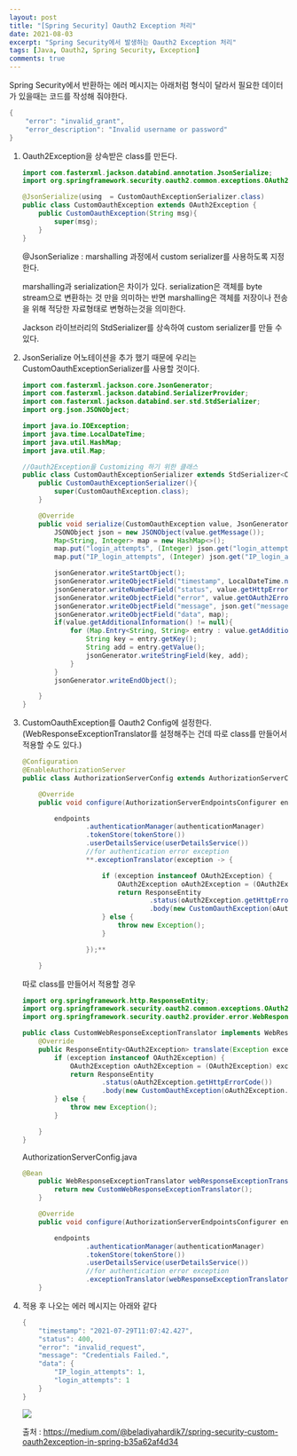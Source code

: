 ```yaml
---
layout: post
title: "[Spring Security] Oauth2 Exception 처리"
date: 2021-08-03
excerpt: "Spring Security에서 발생하는 Oauth2 Exception 처리"
tags: [Java, Oauth2, Spring Security, Exception]
comments: true
---
```

Spring Security에서 반환하는 에러 메시지는 아래처럼 형식이 달라서 필요한 데이터가 있을때는 코드를 작성해 줘야한다. 

```java
{
    "error": "invalid_grant",
    "error_description": "Invalid username or password"
}
```

1. Oauth2Exception을 상속받은 class를 만든다. 

    ```java
    import com.fasterxml.jackson.databind.annotation.JsonSerialize;
    import org.springframework.security.oauth2.common.exceptions.OAuth2Exception;

    @JsonSerialize(using  = CustomOauthExceptionSerializer.class)
    public class CustomOauthException extends OAuth2Exception {
        public CustomOauthException(String msg){
            super(msg);
        }
    }
    ```

    @JsonSerialize : marshalling 과정에서 custom serializer를 사용하도록 지정한다. 

    marshalling과 serialization은 차이가 있다. serialization은 객체를 byte stream으로 변환하는 것 만을 의미하는 반면 marshalling은 객체를 저장이나 전송을 위해 적당한 자료형태로 변형하는것을 의미한다. 

    Jackson 라이브러리의 StdSerializer를 상속하여 custom serializer를 만들 수 있다. 

2. JsonSerialize 어노테이션을 추가 했기 때문에 우리는 CustomOauthExceptionSerializer를 사용할 것이다. 

    ```java
    import com.fasterxml.jackson.core.JsonGenerator;
    import com.fasterxml.jackson.databind.SerializerProvider;
    import com.fasterxml.jackson.databind.ser.std.StdSerializer;
    import org.json.JSONObject;

    import java.io.IOException;
    import java.time.LocalDateTime;
    import java.util.HashMap;
    import java.util.Map;

    //Oauth2Exception을 Customizing 하기 위한 클래스
    public class CustomOauthExceptionSerializer extends StdSerializer<CustomOauthException> {
        public CustomOauthExceptionSerializer(){
            super(CustomOauthException.class);
        }

        @Override
        public void serialize(CustomOauthException value, JsonGenerator jsonGenerator, SerializerProvider serializerProvider) throws IOException{
            JSONObject json = new JSONObject(value.getMessage());
            Map<String, Integer> map = new HashMap<>();
            map.put("login_attempts", (Integer) json.get("login_attempts"));
            map.put("IP_login_attempts", (Integer) json.get("IP_login_attempts"));

            jsonGenerator.writeStartObject();
            jsonGenerator.writeObjectField("timestamp", LocalDateTime.now());
            jsonGenerator.writeNumberField("status", value.getHttpErrorCode());
            jsonGenerator.writeObjectField("error", value.getOAuth2ErrorCode());
            jsonGenerator.writeObjectField("message", json.get("message"));
            jsonGenerator.writeObjectField("data", map);
            if(value.getAdditionalInformation() != null){
                for (Map.Entry<String, String> entry : value.getAdditionalInformation().entrySet()) {
                    String key = entry.getKey();
                    String add = entry.getValue();
                    jsonGenerator.writeStringField(key, add);
                }
            }
            jsonGenerator.writeEndObject();

        }
    }
    ```

3. CustomOauthException를 Oauth2 Config에 설정한다. (WebResponseExceptionTranslator를 설정해주는 건데 따로 class를 만들어서 적용할 수도 있다.) 

    ```java
    @Configuration
    @EnableAuthorizationServer
    public class AuthorizationServerConfig extends AuthorizationServerConfigurerAdapter {

    	@Override
    	public void configure(AuthorizationServerEndpointsConfigurer endpoints) throws Exception {

    		endpoints
    				.authenticationManager(authenticationManager)
    				.tokenStore(tokenStore())
    				.userDetailsService(userDetailsService())
    				//for authentication error exception
    				**.exceptionTranslator(exception -> {

    					if (exception instanceof OAuth2Exception) {
    						OAuth2Exception oAuth2Exception = (OAuth2Exception) exception;
    						return ResponseEntity
    								.status(oAuth2Exception.getHttpErrorCode())
    								.body(new CustomOauthException(oAuth2Exception.getMessage()));
    					} else {
    						throw new Exception();
    					}

    				});**

    	}
    ```

    따로 class를 만들어서 적용할 경우 

    ```java
    import org.springframework.http.ResponseEntity;
    import org.springframework.security.oauth2.common.exceptions.OAuth2Exception;
    import org.springframework.security.oauth2.provider.error.WebResponseExceptionTranslator;

    public class CustomWebResponseExceptionTranslator implements WebResponseExceptionTranslator {
        @Override
        public ResponseEntity<OAuth2Exception> translate(Exception exception) throws Exception {
            if (exception instanceof OAuth2Exception) {
                OAuth2Exception oAuth2Exception = (OAuth2Exception) exception;
                return ResponseEntity
                        .status(oAuth2Exception.getHttpErrorCode())
                        .body(new CustomOauthException(oAuth2Exception.getMessage()));
            } else {
                throw new Exception();
            }

        }
    }
    ```

    AuthorizationServerConfig.java

    ```java
    @Bean
    	public WebResponseExceptionTranslator webResponseExceptionTranslator(){
    		return new CustomWebResponseExceptionTranslator();
    	}

    	@Override
    	public void configure(AuthorizationServerEndpointsConfigurer endpoints) throws Exception {

    		endpoints
    				.authenticationManager(authenticationManager)
    				.tokenStore(tokenStore())
    				.userDetailsService(userDetailsService())
    				//for authentication error exception
    				.exceptionTranslator(webResponseExceptionTranslator());
    	}
    ```

4. 적용 후 나오는 에러 메시지는 아래와 같다 

    ```java
    {
        "timestamp": "2021-07-29T11:07:42.427",
        "status": 400,
        "error": "invalid_request",
        "message": "Credentials Failed.",
        "data": {
            "IP_login_attempts": 1,
            "login_attempts": 1
        }
    }
    ```
    <img src ="https://eunmik.github.io/bonita.github.io/assets/img/2021/0803/img1.png" />


    출처 : https://medium.com/@beladiyahardik7/spring-security-custom-oauth2exception-in-spring-b35a62af4d34